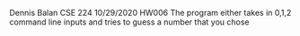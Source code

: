 Dennis Balan CSE 224 10/29/2020 HW006
The program either takes in 0,1,2 command line inputs and tries to guess a number that you chose

